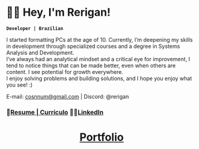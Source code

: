 
# 👨‍💻 Hey, I'm Rerigan!
**`Developer | Brazilian`**

<p>
I started formatting PCs at the age of 10. Currently, I’m deepening my skills in development through specialized courses and a degree in Systems Analysis and Development. <br>
I’ve always had an analytical mindset and a critical eye for improvement, I tend to notice things that can be made better, even when others are content. I see potential for growth everywhere. <br>I enjoy solving problems and building solutions, and I hope you enjoy what you see! :)
</p>

<p>E-mail: <a href="mailto:cosnnum@gmail.com">cosnnum@gmail.com</a> | Discord: @rerigan</p>

<p>
  <h3>
📄<a href="https://tinyurl.com/rericv">Resume | Currículo</a>   👨‍💻<a href="https://www.linkedin.com/in/rerigan">LinkedIn</a>
  </h3>
</p>
<h1 align="center"><a href="https://rerigan.vercel.app/">Portfolio</a></h1>




